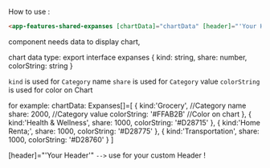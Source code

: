 How to use :

```HTML
<app-features-shared-expanses [chartData]="chartData" [header]="'Your Header'"></app-features-shared-expanses>
```

component needs data to display chart,

chart data type:
export interface expanses {
kind: string,
share: number,
colorString: string
}

`kind` is used for `Category` name
`share` is used for `Category` value
`colorString` is used for color on Chart

for example:
chartData: Expanses[]=[
{
kind:'Grocery', //Category name
share: 2000, //Category value
colorString: '#FFAB2B' //Color on chart
},
{
kind:'Health & Wellness',
share: 1000,
colorString: '#D28715'
},
{
kind:'Home Renta;',
share: 1000,
colorString: '#D28775'
},
{
kind:'Transportation',
share: 1000,
colorString: '#D28760'
}
]

[header]="'Your Header'" `-->` use for your custom Header !
